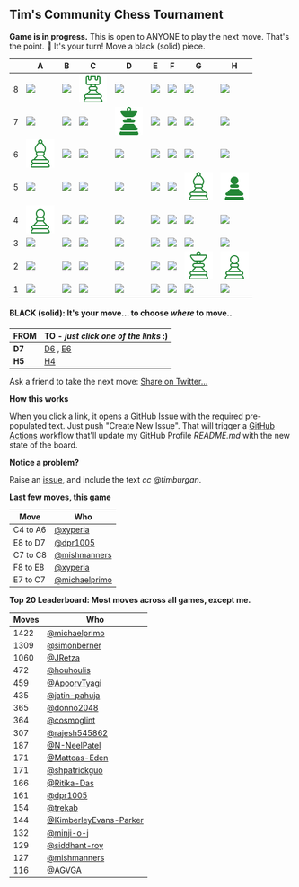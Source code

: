 
## Tim's Community Chess Tournament

**Game is in progress.** This is open to ANYONE to play the next move. That's the point. :wave:  It's your turn! Move a black (solid) piece.

|   | A | B | C | D | E | F | G | H |
| - | - | - | - | - | - | - | - | - |
| 8 | ![](https://raw.githubusercontent.com/timburgan/timburgan/master/chess_images/blank.png) | ![](https://raw.githubusercontent.com/timburgan/timburgan/master/chess_images/blank.png) | ![](https://raw.githubusercontent.com/timburgan/timburgan/master/chess_images/R.png) | ![](https://raw.githubusercontent.com/timburgan/timburgan/master/chess_images/blank.png) | ![](https://raw.githubusercontent.com/timburgan/timburgan/master/chess_images/blank.png) | ![](https://raw.githubusercontent.com/timburgan/timburgan/master/chess_images/blank.png) | ![](https://raw.githubusercontent.com/timburgan/timburgan/master/chess_images/blank.png) | ![](https://raw.githubusercontent.com/timburgan/timburgan/master/chess_images/blank.png) |
| 7 | ![](https://raw.githubusercontent.com/timburgan/timburgan/master/chess_images/blank.png) | ![](https://raw.githubusercontent.com/timburgan/timburgan/master/chess_images/blank.png) | ![](https://raw.githubusercontent.com/timburgan/timburgan/master/chess_images/blank.png) | ![](https://raw.githubusercontent.com/timburgan/timburgan/master/chess_images/k.png) | ![](https://raw.githubusercontent.com/timburgan/timburgan/master/chess_images/blank.png) | ![](https://raw.githubusercontent.com/timburgan/timburgan/master/chess_images/blank.png) | ![](https://raw.githubusercontent.com/timburgan/timburgan/master/chess_images/blank.png) | ![](https://raw.githubusercontent.com/timburgan/timburgan/master/chess_images/blank.png) |
| 6 | ![](https://raw.githubusercontent.com/timburgan/timburgan/master/chess_images/B.png) | ![](https://raw.githubusercontent.com/timburgan/timburgan/master/chess_images/blank.png) | ![](https://raw.githubusercontent.com/timburgan/timburgan/master/chess_images/blank.png) | ![](https://raw.githubusercontent.com/timburgan/timburgan/master/chess_images/blank.png) | ![](https://raw.githubusercontent.com/timburgan/timburgan/master/chess_images/blank.png) | ![](https://raw.githubusercontent.com/timburgan/timburgan/master/chess_images/blank.png) | ![](https://raw.githubusercontent.com/timburgan/timburgan/master/chess_images/blank.png) | ![](https://raw.githubusercontent.com/timburgan/timburgan/master/chess_images/blank.png) |
| 5 | ![](https://raw.githubusercontent.com/timburgan/timburgan/master/chess_images/blank.png) | ![](https://raw.githubusercontent.com/timburgan/timburgan/master/chess_images/blank.png) | ![](https://raw.githubusercontent.com/timburgan/timburgan/master/chess_images/blank.png) | ![](https://raw.githubusercontent.com/timburgan/timburgan/master/chess_images/blank.png) | ![](https://raw.githubusercontent.com/timburgan/timburgan/master/chess_images/blank.png) | ![](https://raw.githubusercontent.com/timburgan/timburgan/master/chess_images/blank.png) | ![](https://raw.githubusercontent.com/timburgan/timburgan/master/chess_images/B.png) | ![](https://raw.githubusercontent.com/timburgan/timburgan/master/chess_images/p.png) |
| 4 | ![](https://raw.githubusercontent.com/timburgan/timburgan/master/chess_images/P.png) | ![](https://raw.githubusercontent.com/timburgan/timburgan/master/chess_images/blank.png) | ![](https://raw.githubusercontent.com/timburgan/timburgan/master/chess_images/blank.png) | ![](https://raw.githubusercontent.com/timburgan/timburgan/master/chess_images/blank.png) | ![](https://raw.githubusercontent.com/timburgan/timburgan/master/chess_images/blank.png) | ![](https://raw.githubusercontent.com/timburgan/timburgan/master/chess_images/blank.png) | ![](https://raw.githubusercontent.com/timburgan/timburgan/master/chess_images/blank.png) | ![](https://raw.githubusercontent.com/timburgan/timburgan/master/chess_images/blank.png) |
| 3 | ![](https://raw.githubusercontent.com/timburgan/timburgan/master/chess_images/blank.png) | ![](https://raw.githubusercontent.com/timburgan/timburgan/master/chess_images/blank.png) | ![](https://raw.githubusercontent.com/timburgan/timburgan/master/chess_images/blank.png) | ![](https://raw.githubusercontent.com/timburgan/timburgan/master/chess_images/blank.png) | ![](https://raw.githubusercontent.com/timburgan/timburgan/master/chess_images/blank.png) | ![](https://raw.githubusercontent.com/timburgan/timburgan/master/chess_images/blank.png) | ![](https://raw.githubusercontent.com/timburgan/timburgan/master/chess_images/blank.png) | ![](https://raw.githubusercontent.com/timburgan/timburgan/master/chess_images/blank.png) |
| 2 | ![](https://raw.githubusercontent.com/timburgan/timburgan/master/chess_images/blank.png) | ![](https://raw.githubusercontent.com/timburgan/timburgan/master/chess_images/blank.png) | ![](https://raw.githubusercontent.com/timburgan/timburgan/master/chess_images/blank.png) | ![](https://raw.githubusercontent.com/timburgan/timburgan/master/chess_images/blank.png) | ![](https://raw.githubusercontent.com/timburgan/timburgan/master/chess_images/blank.png) | ![](https://raw.githubusercontent.com/timburgan/timburgan/master/chess_images/blank.png) | ![](https://raw.githubusercontent.com/timburgan/timburgan/master/chess_images/K.png) | ![](https://raw.githubusercontent.com/timburgan/timburgan/master/chess_images/P.png) |
| 1 | ![](https://raw.githubusercontent.com/timburgan/timburgan/master/chess_images/blank.png) | ![](https://raw.githubusercontent.com/timburgan/timburgan/master/chess_images/blank.png) | ![](https://raw.githubusercontent.com/timburgan/timburgan/master/chess_images/blank.png) | ![](https://raw.githubusercontent.com/timburgan/timburgan/master/chess_images/blank.png) | ![](https://raw.githubusercontent.com/timburgan/timburgan/master/chess_images/blank.png) | ![](https://raw.githubusercontent.com/timburgan/timburgan/master/chess_images/blank.png) | ![](https://raw.githubusercontent.com/timburgan/timburgan/master/chess_images/blank.png) | ![](https://raw.githubusercontent.com/timburgan/timburgan/master/chess_images/blank.png) |

#### **BLACK (solid):** It's your move... to choose _where_ to move..

| FROM | TO - _just click one of the links_ :) |
| ---- | -- |
| **D7** | [D6](https://github.com/timburgan/timburgan/issues/new?title=chess%7Cmove%7Cd7d6%7C17204&body=Just+push+%27Submit+new+issue%27.+You+don%27t+need+to+do+anything+else.) , [E6](https://github.com/timburgan/timburgan/issues/new?title=chess%7Cmove%7Cd7e6%7C17204&body=Just+push+%27Submit+new+issue%27.+You+don%27t+need+to+do+anything+else.) |
| **H5** | [H4](https://github.com/timburgan/timburgan/issues/new?title=chess%7Cmove%7Ch5h4%7C17204&body=Just+push+%27Submit+new+issue%27.+You+don%27t+need+to+do+anything+else.) |

Ask a friend to take the next move: [Share on Twitter...](https://twitter.com/share?text=I'm+playing+chess+on+a+GitHub+Profile+Readme!+Can+you+please+take+the+next+move+at+https://github.com/timburgan)

**How this works**

When you click a link, it opens a GitHub Issue with the required pre-populated text. Just push "Create New Issue". That will trigger a [GitHub Actions](https://github.blog/2020-07-03-github-action-hero-casey-lee/#getting-started-with-github-actions) workflow that'll update my GitHub Profile _README.md_ with the new state of the board.

**Notice a problem?**

Raise an [issue](https://github.com/timburgan/timburgan/issues), and include the text _cc @timburgan_.

**Last few moves, this game**

| Move  | Who |
| ----- | --- |
| C4 to A6 | [@xyperia](https://github.com/xyperia) |
| E8 to D7 | [@dpr1005](https://github.com/dpr1005) |
| C7 to C8 | [@mishmanners](https://github.com/mishmanners) |
| F8 to E8 | [@xyperia](https://github.com/xyperia) |
| E7 to C7 | [@michaelprimo](https://github.com/michaelprimo) |

**Top 20 Leaderboard: Most moves across all games, except me.**

| Moves | Who |
| ----- | --- |
| 1422 | [@michaelprimo](https://github.com/michaelprimo) |
| 1309 | [@simonberner](https://github.com/simonberner) |
| 1060 | [@JRetza](https://github.com/JRetza) |
| 472 | [@houhoulis](https://github.com/houhoulis) |
| 459 | [@ApoorvTyagi](https://github.com/ApoorvTyagi) |
| 435 | [@jatin-pahuja](https://github.com/jatin-pahuja) |
| 365 | [@donno2048](https://github.com/donno2048) |
| 364 | [@cosmoglint](https://github.com/cosmoglint) |
| 307 | [@rajesh545862](https://github.com/rajesh545862) |
| 187 | [@N-NeelPatel](https://github.com/N-NeelPatel) |
| 171 | [@Matteas-Eden](https://github.com/Matteas-Eden) |
| 171 | [@shpatrickguo](https://github.com/shpatrickguo) |
| 166 | [@Ritika-Das](https://github.com/Ritika-Das) |
| 161 | [@dpr1005](https://github.com/dpr1005) |
| 154 | [@trekab](https://github.com/trekab) |
| 144 | [@KimberleyEvans-Parker](https://github.com/KimberleyEvans-Parker) |
| 132 | [@minji-o-j](https://github.com/minji-o-j) |
| 129 | [@siddhant-roy](https://github.com/siddhant-roy) |
| 127 | [@mishmanners](https://github.com/mishmanners) |
| 116 | [@AGVGA](https://github.com/AGVGA) |
